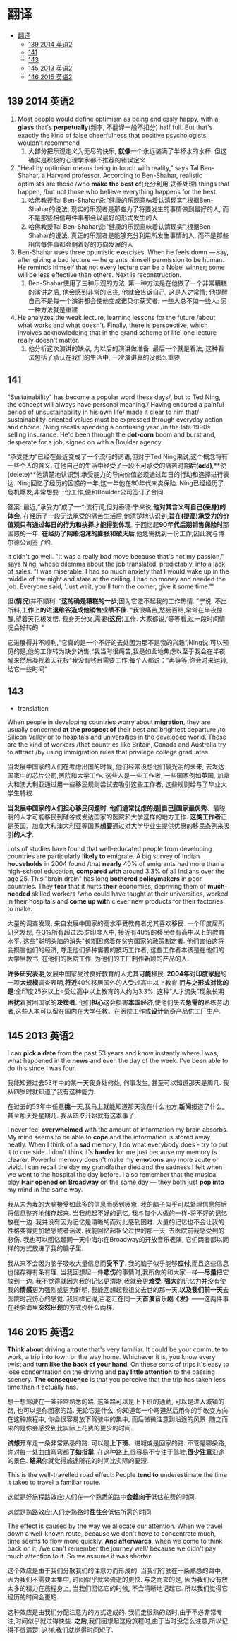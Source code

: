 # 翻译

- [翻译](#翻译)
  - [139 2014 英语2](#139-2014-英语2)
  - [141](#141)
  - [143](#143)
  - [145 2013 英语2](#145-2013-英语2)
  - [146 2015 英语2](#146-2015-英语2)

## 139 2014 英语2

1. Most people would define optimism as being endlessly happy, with a **glass** that's **perpetually**(频率, 不翻译一般不扣分) half full. But that's exactly the kind of false cheerfulness that positive psychologists wouldn't recommend
   1. 大部分把乐观定义为无尽的快乐, **就像**一个永远装满了半杯水的水杯. 但这确实是积极的心理学家都不推荐的错误定义
2. "Healthy optimism means being in touch with reality," says Tal Ben-Shahar, a Harvard professor. According to Ben-Shahar, realistic optimists are those /who **make the best of**(充分利用,妥善处理) things that happen, /but not those who believe everything happens for the best.
   1. 哈佛教授Tal Ben-Shahar说:"健康的乐观意味着认清现实",根据Ben-Shahar的说法, 现实的乐观者是那些为了将要发生的事情做到最好的人, 而不是那些相信每件事都会以最好的形式发生的人
   2. 哈佛教授Tal Ben-Shahar说:"健康的乐观意味着认清现实",根据Ben-Shahar的说法, 真正的乐观者是能够充分利用所发生事情的人, 而不是那些相信每件事都会朝着好的方向发展的人
3. Ben-Shahar uses three optimistic exercises. When he feels down — say, after giving a bad lecture — he grants himself permission to be human. He reminds himself that not every lecture can be a Nobel winner; some will be less effective than others. Next is reconstruction.
   1. Ben-Shahar使用了三种乐观的方法. 第一种方法是在他做了一个非常糟糕的演讲之后, 他会感到非常的沮丧, 他就会告诉自己, 这是人之常情; 他提醒自己不是每一个演讲都会使他变成诺贝尔获奖者; 一些人总不如一些人; 另一种方法就是重建
4. He analyzes the weak lecture, learning lessons for the future /about what works and what doesn't. Finally, there is perspective, which involves acknowledging that in the grand scheme of life, one lecture really doesn't matter.
   1. 他分析这次演讲的缺点, 为以后的演讲做准备. 最后一个就是看法, 这种看法包括了承认在我们的生活中, 一次演讲真的没那么重要

## 141

"Sustainability" has become a popular word these days/, but to Ted Ning, the concept will always have personal meaning./ Having endured a painful period of unsustainability in his own life/ made it clear to him that/ sustainability-oriented values must be expressed through everyday action and choice. /Ning recalls spending a confusing year /in the late 1990s selling insurance. He'd been through the **dot-corn** boom and burst and, desperate for a job, signed on with a Boulder agency.

“承受能力”已经在最近变成了一个流行的词语,但对于Ted Ning来说,这个概念将有一些个人的含义. 在他自己的生活中经受了一段不可承受的痛苦时期**后(add)**,**使(delete)**他清楚地认识到,承受能力的导向价值必须通过每日的行动和选择进行表达. Ning回忆了经历的困惑的一年,这一年他在90年代末卖保险. Ning已经经历了危机爆发,非常想要一份工作,便和Boulder公司签订了合同.

答案: 最近,“承受力”成了一个流行词,但对泰德·宁来说,**他对其含义有自己(亲身)的体会**. 在经历了一段无法承受的痛苦生活后,他清楚地认识到,**旨在(提高)承受力的价值观只有通过每日的行为和抉择才能得到体现**. 宁回忆起**90年代后期销售保险时**那困惑的一年. **在经历了网络泡沫的膨胀和破灭后**,他急需找到一份工作,因此就与博尔德公司签了约.

It didn't go well. "It was a really bad move because that's not my passion," says Ning, whose dilemma about the job translated, predictably, into a lack of sales. "I was miserable. I had so much anxiety that I would wake up in the middle of the night and stare at the ceiling. I had no money and needed the job. Everyone said, 'Just wait, you'll turn the comer, give it some time."'

但(**情况**)并不顺利. “**这的确是糟糕的一步**,因为它激不起我的工作热情. ”宁说. 不出所料,**工作上的进退维谷造成他销售业绩不佳**. “我很痛苦,愁肠百结,常常在半夜惊醒,望着天花板发愣. 我身无分文,需要(**这份**)工作. 大家都说,‘等等看,过一段时间情况会好转的. ”

它进展得并不顺利,“它真的是一个不好的去处因为那不是我的兴趣”,Ning说,可以预见的是,他的工作转为缺少销售,“我当时很痛苦,我是如此地焦虑以至于我会在半夜醒来然后凝视着天花板”我没有钱且需要工作,每个人都说：“再等等,你会时来运转,给它一些时间”

## 143

- translation

When people in developing countries worry about **migration**, they are usually concerned **at the prospect of** their best and brightest departure /to Silicon Valley or to hospitals and universities in the developed world. These are the kind of workers /that countries like Britain, Canada and Australia try to attract /by using immigration rules that privilege college graduates.

当发展中国家的人们在考虑出国的时候, 他们经常设想他们最光明的未来, 去发达国家中的芯片公司,医院和大学工作. 这些人是一些工作者, 一些国家例如英国, 加拿大和澳大利亚通过用一些移民规则尝试去吸引这些工作者, 这些规则给与了毕业大学生特权.

**当发展中国家的人们担心移民问题时**, **他们通常忧虑的是|自己|国家最优秀**、最聪明的人才可能移民到硅谷或发达国家的医院和大学这样的地方工作. **这类工作者**正是英国、加拿大和澳大利亚等国家**想要**通过对大学毕业生提供优惠的移民条例来吸引**的人才**.

Lots of studies have found that well-educated people from developing countries are particularly **likely to** emigrate. A big survey of Indian **households** in 2004 found /that **nearly** 40% of emigrants had more than a high-school education, **compared with** around 3.3% of all Indians over the age 25. This "brain drain" has long **bothered** **policymakers** in poor countries. They **fear** that it hurts **their** economies, depriving them of **much-needed** skilled workers /who could have taught at their universities, worked in their hospitals and **come up with** clever new products for their factories to make.

大量的调查发现, 来自发展中国家的高水平受教育者尤其喜欢移民. 一个印度居所研究发现, 在3%所有超过25岁印度人中, 接近有40%的移民者有高中以上的教育水平. 这些"聪明头脑的消失"长期困惑着在贫穷国家的政策制定者. 他们害怕这将会损害他们的经济, 夺走他们多种需要的技巧工作者, 这些工作者本该是在他们的大学里教书, 在他们的医院工作, 为他们的工厂制作新颖的产品的人.

**许多研究表明**,发展中国家受过良好教育的人尤其**可能**移民. **2004年**对**印度家庭**的一项**大规模**调查表明,**将近**40%移居国外的人受过高中以上教育,而**与之形成对比的是**:全印度25岁以上⭐受过高中以上教育的人约为3.3%. 这种“人才流失”现象长期**困扰**着贫困国家的**决策者**. 他们**担心**这会损害**本国经济**,使他们失去**急需的**熟练劳动者,这些人本可以留在国内在大学任教、在医院工作或**设计**新奇产品供工厂生产.

## 145 2013 英语2

I can **pick a date** from the past 53 years and know instantly where I was, what happened in the **news** and even the day of the week. I've been able to do this since I was four.

我能知道过去53年中的某一天我身处何处, 何事发生, 甚至可以知道那天是周几. 我从四岁时就知道了我有这种能力.

在过去的53年中任意**挑**一天,我马上就能知道那天我在什么地方,**新闻**报道了什么,甚至那天是星期几. 我从四岁开始就有这本事了.

I never feel **overwhelmed** with the amount of information my brain absorbs. My mind seems to be able to **cope** and the information is stored away neatly. When I think of a **sad** memory, I do what everybody does - try to put it to one side. I don't think it's **harder** for me just because my memory is clearer. Powerful memory doesn't make my **emotions** any more acute or vivid. I can recall the day my grandfather died and the sadness I felt when we went to the hospital the day before. I also remember that the musical play **Hair opened on Broadway** on the same day — they both just **pop into** my mind in the same way.

我从未为我的大脑接受如此多的信息而感到疲惫. 我的脑子似乎可以处理信息然后将信息整齐地储存起来. 当我想起不好的记忆, 我与每个人做的一样-将不好的记忆放在一边. 我并没有因为记忆是清晰的而对此感到困难. 大量的记忆也不会让我的性格变得更加敏感或者活泼. 我能回忆起祖父过世的那一天, 去医院前我感受到的悲伤. 我也可以回忆起同一天中海尔在Broadway的开放音乐表演, 它们两者都以同样的方式放进了我的脑子里.

我从来不会因为脑子吸收大量信息而**受不了**. 我的脑子似乎能够**应付**,而且这些信息也储存得有条有理. 当我回想起一件**悲伤**的事情时,我所做的和大家一样—**尽量**把它放到一边. 我不觉得就因为我的记忆更清晰,我就会更**难受**. **强大**的记忆力并没有使我的**情感**更为强烈或更为鲜明. 我能回想起我祖父去世的那一天,**以及我们前一天**去医院时我伤心的感觉. 我同样记得,百老汇在同一天**首演音乐剧《发》**——这两件事在我脑海里**突然出现**的方式没什么两样.

## 146 2015 英语2

**Think about** driving a route that's very familiar. It could be your commute to work, a trip into town or the way home. Whichever it is, you know every twist and **turn like the back of your hand**. On these sorts of trips it's easy to lose concentration on the driving and **pay little attention** to the passing scenery. **The consequence** is that you perceive that the trip has taken less time than it actually has.

想一想驾驶在一条非常熟悉的路. 这条路可以是上下班的通勤, 可以是进入城镇的路, 也可以是你回家的路. 无论它是什么, 你知道每一个弯道然后用你的手改变方向. 在这种旅程中, 你会很容易放下驾驶中的集中, 而后微微注意到沿途的风景. 随之而来的是你会感受到比实际上花费的更少的时间.

**试想**开车走一条非常熟悉的路. 可以是**上下班**、进城或是回家的路. 不管是哪条路,你对每一处曲曲弯弯都**了如指掌**. 在这种路上,很容易不专注于驾驶,**很少注意**沿途的景色. **结果**你就觉得旅途所花的时间比实际的要短.

This is the well-travelled road effect: People **tend to** underestimate the time it takes to travel a familiar route.

这就是好旅程路效应:人们在一个熟悉的路中**会趋向于**低估花费的时间.

这就是熟路效应:人们走熟路时**往往**会低估所需的时间.

The effect is caused by the way we allocate our attention. When we travel down a well-known route, because we don't have to concentrate much, time seems to flow more quickly. **And afterwards**, when we come to think back on it, /we can't remember the journey well/ because we didn't pay much attention to it. So we assume it was shorter.

这个效应是由于我们分散我们的注意力而形成的. 当我们行驶在一条熟悉的路中, 因为我们不需要太集中, 时间似乎就会流逝的更快. 与之而来的是, 因为我们没有放太多的精力在旅程身上, 当我们回忆它的时候, 不会清晰地记起它. 所以我们觉得它经历的时间会更短.

这种效应是由我们分配注意力的方式造成的. 我们走很熟的路时,由于不必非常专注,时间似乎就过得快些. **之后**,我们回想起这段旅程时,由于当时没怎么注意,所以记得不很清楚. 这样,我们就觉得时间短了.

